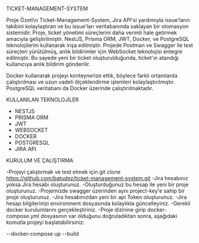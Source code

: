 TICKET-MANAGEMENT-SYSTEM

Proje Özeti\n
Ticket-Management-System, Jira API'si yardımıyla issue'ların takibini kolaylaştıran ve bu issue'ları veritabanında saklayan bir otomasyon sistemidir. Proje, ticket yönetimi süreçlerini daha verimli hale getirmek amacıyla geliştirilmiştir. NestJS, Prisma ORM, JWT, Docker, ve PostgreSQL teknolojilerini kullanarak inşa edilmiştir. Projede Postman ve Swagger ile test süreçleri yürütülmüş, anlık bildirimler için WebSocket teknolojisi entegre edilmiştir. Bu sayede yeni bir ticket oluşturulduğunda, ticket'ın atandığı kullanıcıya anlık bildirim gönderilir.

Docker kullanarak projeyi konteynerize ettik, böylece farklı ortamlarda çalıştırılması ve uzun vadeli ölçeklendirme işlemleri kolaylaştırılmıştır. PostgreSQL veritabanı da Docker üzerinde çalıştırılmaktadır.

KULLANILAN TEKNOLOJİLER

- NESTJS
- PRISMA ORM
- JWT
- WEBSOCKET
- DOCKER
- POSTGRESQL
- JIRA API

KURULUM VE ÇALIŞTIRMA

-Projeyi çalıştırmak ve test etmek için
 git clone https://github.com/batudez/ticket-management-system.git
-Jira hesabınız yoksa Jira hesabı oluşturunuz.
-Oluşturduğunuz bu hesap ile yeni bir proje oluşturunuz.
-Projemizde swagger üzerinden aynı project-key'e sahip bir proje oluşturunuz.
-Jira hesabınızdan yeni bir api Token oluşturunuz.
-Jira hesap bilgilerinizi environment dosyasında kolaylıkla güncelleyiniz.
-Gerekli docker kurulumlarını gerçekleştiriniz.
-Proje dizinine girip docker-compose.yml dosyasının var olduğunu doğruladıktan sonra,
 aşağıdaki komutla projeyi başlatabilirsiniz:

  --docker-compose up --build
